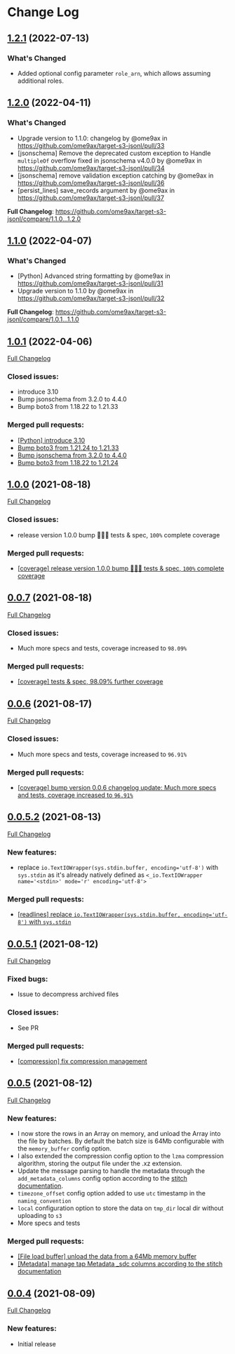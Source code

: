 # Change Log
## [1.2.1](https://github.com/ome9ax/target-s3-jsonl/tree/1.2.1) (2022-07-13)

### What's Changed
* Added optional config parameter `role_arn`, which allows assuming additional roles.
## [1.2.0](https://github.com/ome9ax/target-s3-jsonl/tree/1.2.0) (2022-04-11)

### What's Changed
* Upgrade version to 1.1.0: changelog by @ome9ax in https://github.com/ome9ax/target-s3-jsonl/pull/33
* [jsonschema] Remove the deprecated custom exception to Handle `multipleOf` overflow fixed in jsonschema v4.0.0 by @ome9ax in https://github.com/ome9ax/target-s3-jsonl/pull/34
* [jsonschema] remove validation exception catching by @ome9ax in https://github.com/ome9ax/target-s3-jsonl/pull/36
* [persist_lines] save_records argument by @ome9ax in https://github.com/ome9ax/target-s3-jsonl/pull/37

**Full Changelog**: https://github.com/ome9ax/target-s3-jsonl/compare/1.1.0...1.2.0

## [1.1.0](https://github.com/ome9ax/target-s3-jsonl/tree/1.1.0) (2022-04-07)

### What's Changed
* [Python] Advanced string formatting by @ome9ax in https://github.com/ome9ax/target-s3-jsonl/pull/31
* Upgrade version to 1.1.0 by @ome9ax in https://github.com/ome9ax/target-s3-jsonl/pull/32

**Full Changelog**: https://github.com/ome9ax/target-s3-jsonl/compare/1.0.1...1.1.0

## [1.0.1](https://github.com/ome9ax/target-s3-jsonl/tree/1.0.1) (2022-04-06)
[Full Changelog](https://github.com/ome9ax/target-s3-jsonl/compare/1.0.0...1.0.1)

### Closed issues:
- introduce 3.10
- Bump jsonschema from 3.2.0 to 4.4.0
- Bump boto3 from 1.18.22 to 1.21.33

### Merged pull requests:
- [[Python] introduce 3.10](https://github.com/ome9ax/target-s3-jsonl/pull/24)
- [Bump boto3 from 1.21.24 to 1.21.33](https://github.com/ome9ax/target-s3-jsonl/pull/29)
- [Bump jsonschema from 3.2.0 to 4.4.0](https://github.com/ome9ax/target-s3-jsonl/pull/23)
- [Bump boto3 from 1.18.22 to 1.21.24](https://github.com/ome9ax/target-s3-jsonl/pull/22)

## [1.0.0](https://github.com/ome9ax/target-s3-jsonl/tree/1.0.0) (2021-08-18)
[Full Changelog](https://github.com/ome9ax/target-s3-jsonl/compare/0.0.7...1.0.0)

### Closed issues:
- release version 1.0.0 bump 🥳🥂🍾 tests & spec, `100%` complete coverage

### Merged pull requests:
- [[coverage] release version 1.0.0 bump 🥳🥂🍾 tests & spec, `100%` complete coverage](https://github.com/ome9ax/target-s3-jsonl/pull/17)

## [0.0.7](https://github.com/ome9ax/target-s3-jsonl/tree/0.0.7) (2021-08-18)
[Full Changelog](https://github.com/ome9ax/target-s3-jsonl/compare/0.0.6...0.0.7)

### Closed issues:
- Much more specs and tests, coverage increased to `98.09%`

### Merged pull requests:
- [[coverage] tests & spec, 98.09% further coverage](https://github.com/ome9ax/target-s3-jsonl/pull/16)

## [0.0.6](https://github.com/ome9ax/target-s3-jsonl/tree/0.0.6) (2021-08-17)
[Full Changelog](https://github.com/ome9ax/target-s3-jsonl/compare/0.0.5.2...0.0.6)

### Closed issues:
- Much more specs and tests, coverage increased to `96.91%`

### Merged pull requests:
- [[coverage] bump version 0.0.6 changelog update: Much more specs and tests, coverage increased to `96.91%`](https://github.com/ome9ax/target-s3-jsonl/pull/15)

## [0.0.5.2](https://github.com/ome9ax/target-s3-jsonl/tree/0.0.5.2) (2021-08-13)
[Full Changelog](https://github.com/ome9ax/target-s3-jsonl/compare/0.0.5.1...0.0.5.2)

### New features:
- replace `io.TextIOWrapper(sys.stdin.buffer, encoding='utf-8')` with `sys.stdin` as it's already natively defined as `<_io.TextIOWrapper name='<stdin>' mode='r' encoding='utf-8'>`

### Merged pull requests:
- [[readlines] replace `io.TextIOWrapper(sys.stdin.buffer, encoding='utf-8')` with `sys.stdin`](https://github.com/ome9ax/target-s3-jsonl/pull/13)

## [0.0.5.1](https://github.com/ome9ax/target-s3-jsonl/tree/0.0.5.1) (2021-08-12)
[Full Changelog](https://github.com/ome9ax/target-s3-jsonl/compare/0.0.5...0.0.5.1)

### Fixed bugs:
- Issue to decompress archived files

### Closed issues:
- See PR

### Merged pull requests:
- [[compression] fix compression management](https://github.com/ome9ax/target-s3-jsonl/pull/12)

## [0.0.5](https://github.com/ome9ax/target-s3-jsonl/tree/0.0.5) (2021-08-12)
[Full Changelog](https://github.com/ome9ax/target-s3-jsonl/compare/0.0.4...0.0.5)

### New features:
- I now store the rows in an Array on memory, and unload the Array into the file by batches. By default the batch size is 64Mb configurable with the `memory_buffer` config option.
- I also extended the compression config option to the `lzma` compression algorithm, storing the output file under the .xz extension.
- Update the message parsing to handle the metadata through the `add_metadata_columns` config option according to the [stitch documentation](https://www.stitchdata.com/docs/data-structure/integration-schemas#sdc-columns).
- `timezone_offset` config option added to use `utc` timestamp in the `naming_convention`
- `local` configuration option to store the data on `tmp_dir` local dir without uploading to `s3`
- More specs and tests

### Merged pull requests:
- [[File load buffer] unload the data from a 64Mb memory buffer](https://github.com/ome9ax/target-s3-jsonl/pull/8)
- [[Metadata] manage tap Metadata _sdc columns according to the stitch documentation](https://github.com/ome9ax/target-s3-jsonl/pull/9)

## [0.0.4](https://github.com/ome9ax/target-s3-jsonl/tree/0.0.4) (2021-08-09)
[Full Changelog](https://github.com/ome9ax/target-s3-jsonl/compare/0.0.0...0.0.4)

### New features:
- Initial release

